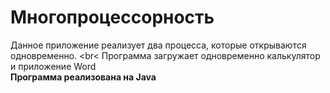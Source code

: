 # Многопроцессорность

Данное приложение реализует два процесса, которые открываются одновременно.
<br<
Программа загружает одновременно калькулятор и приложение Word
<br>
**Программа реализована на Java**
<br>
